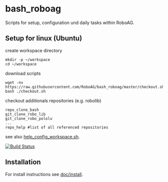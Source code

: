 # bash_roboag
Scripts for setup, configuration und daily tasks within RoboAG.

## Setup for linux (Ubuntu)
create workspace directory

    mkdir -p ~/workspace
    cd ~/workspace


download scripts

    wget -nv https://raw.githubusercontent.com/RoboAG/bash_roboag/master/checkout.sh
    bash ./checkout.sh


checkout additionals repositories (e.g. robolib)

    repo_clone_bash
    git_clone_robo_lib
    git_clone_robo_pololu
    ...
    repo_help #list of all referenced repositories

see also [help_config_workspace.sh](scripts/help_config_workspace.sh).

[![Build Status](https://travis-ci.org/RoboAG/bash_roboag.svg?branch=master)](https://travis-ci.org/RoboAG/bash_roboag)

## Installation
For install instructions see [doc/install](doc/install.md).
